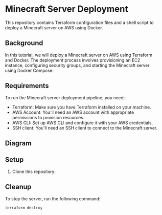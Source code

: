 # Minecraft Server Deployment

This repository contains Terraform configuration files and a shell script to deploy a Minecraft server on AWS using Docker.

## Background

In this tutorial, we will deploy a Minecraft server on AWS using Terraform and Docker. The deployment process involves provisioning an EC2 instance, configuring security groups, and starting the Minecraft server using Docker Compose.

## Requirements

To run the Minecraft server deployment pipeline, you need:

- Terraform: Make sure you have Terraform installed on your machine.
- AWS Account: You'll need an AWS account with appropriate permissions to provision resources.
- AWS CLI: Set up AWS CLI and configure it with your AWS credentials.
- SSH client: You'll need an SSH client to connect to the Minecraft server.

## Diagram

## Setup

1. Clone this repository:

## Cleanup

To stop the server, run the following command:

```
terraform destroy
```
